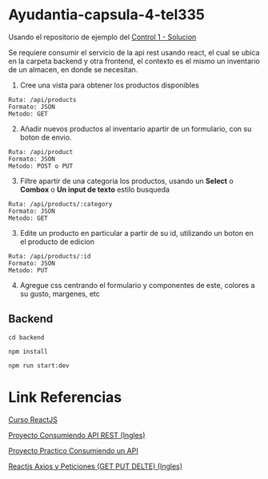 # Ayudantia-capsula-4-tel335

Usando el repositorio de ejemplo del [Control 1 - Solucion](https://github.com/carlosarredondoc/control-1-rest-api-koa/tree/solucion)

Se requiere consumir el servicio de la api rest usando react, el cual se ubica en la carpeta backend y otra frontend, el contexto es el mismo un inventario de un almacen, en donde se necesitan.

1. Cree una vista para obtener los productos disponibles

~~~
Ruta: /api/products
Formato: JSON
Metodo: GET
~~~

2. Añadir nuevos productos al inventario apartir de un formulario, con su boton de envio.

~~~
Ruta: /api/product
Formato: JSON
Metodo: POST o PUT
~~~

3. Filtre apartir de una categoria los productos, usando un **Select** o **Combox** o **Un input de texto** estilo busqueda

~~~
Ruta: /api/products/:category
Formato: JSON
Metodo: GET
~~~

3. Edite un producto en particular a partir de su id, utilizando un boton en el producto de edicion

~~~
Ruta: /api/products/:id
Formato: JSON
Metodo: PUT
~~~


4. Agregue css centrando el formulario y componentes de este, colores a su gusto, margenes, etc

## Backend

~~~
cd backend
~~~

~~~
npm install
~~~

~~~
npm run start:dev
~~~

# Link Referencias

[Curso ReactJS](https://www.youtube.com/watch?v=rLoWMU4L_qE&t=1506s&pp=ygUKZmF6dCByZWFjdA%3D%3D)

[Proyecto Consumiendo API REST (Ingles)](https://www.youtube.com/watch?v=lsBDpQ9aQG0)

[Proyecto Practico Consumiendo un API](https://www.youtube.com/watch?v=545YvE1t3F8)

[Reactjs Axios y Peticiones (GET PUT DELTE) (Ingles)](https://www.youtube.com/watch?v=O_yUe8qElYM)
